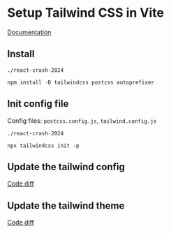 # Setup Tailwind CSS in Vite

[Documentation](https://tailwindcss.com/docs/guides/vite)

## Install

`./react-crash-2024`
```shell
npm install -D tailwindcss postcss autoprefixer
```

## Init config file

Config files: `postcss.config.js`, `tailwind.config.js`

`./react-crash-2024`
```
npx tailwindcss init -p
```

## Update the tailwind config

[Code diff](https://github.com/g-milligan/reactproject/commit/5ed0b0ec389c5d2a268c687835d433ba701d703c)

## Update the tailwind theme

[Code diff](#TODO)
